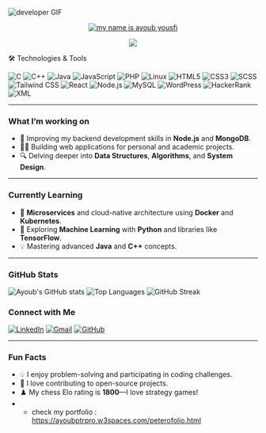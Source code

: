  ![developer GIF](https://wallpaperaccess.com/full/1112747.jpg?size=40)
<p align="center">
  <a href="https://github.com/elhadjx">
    <img src="https://readme-typing-svg.demolab.com?font=Fira+Code&size=30&duration=100&pause=800&color=F70000&center=true&width=435&lines=ayoub+yousfi" alt="my name is ayoub yousfi" /></a>
</p>

<p align="center">
  <a href="#">
    <img src="https://readme-typing-svg.demolab.com?font=Fira+Code&size=20&duration=1000&pause=1000&color=F70000&center=true&width=435&lines=Full-Stack Developer;Software Engineer;chess+player;Node.js+%7C+Express.js;Everything.js" /></a>
</p>
🛠 Technologies & Tools

![C](https://img.shields.io/badge/-C-00599C?style=flat-square&logo=c&logoColor=white)
![C++](https://img.shields.io/badge/-C++-00599C?style=flat-square&logo=cplusplus&logoColor=white)
![Java](https://img.shields.io/badge/-Java-007396?style=flat-square&logo=java&logoColor=white)
![JavaScript](https://img.shields.io/badge/-JavaScript-F7DF1E?style=flat-square&logo=javascript&logoColor=black)
![PHP](https://img.shields.io/badge/-PHP-777BB4?style=flat-square&logo=php&logoColor=white)
![Linux](https://img.shields.io/badge/-Linux-FCC624?style=flat-square&logo=linux&logoColor=black)
![HTML5](https://img.shields.io/badge/-HTML5-E34F26?style=flat-square&logo=html5&logoColor=white)
![CSS3](https://img.shields.io/badge/-CSS3-1572B6?style=flat-square&logo=css3&logoColor=white)
![SCSS](https://img.shields.io/badge/-SCSS-CC6699?style=flat-square&logo=sass&logoColor=white)
![Tailwind CSS](https://img.shields.io/badge/-Tailwind%20CSS-38B2AC?style=flat-square&logo=tailwind-css&logoColor=white)
![React](https://img.shields.io/badge/-React-61DAFB?style=flat-square&logo=react&logoColor=black)
![Node.js](https://img.shields.io/badge/-Node.js-339933?style=flat-square&logo=nodedotjs&logoColor=white)
![MySQL](https://img.shields.io/badge/-MySQL-4479A1?style=flat-square&logo=mysql&logoColor=white)
![WordPress](https://img.shields.io/badge/-WordPress-21759B?style=flat-square&logo=wordpress&logoColor=white)
![HackerRank](https://img.shields.io/badge/-HackerRank-2EC866?style=flat-square&logo=hackerrank&logoColor=white)
![XML](https://img.shields.io/badge/-XML-FF6600?style=flat-square&logo=xml&logoColor=white)


---

###  What I’m working on

- 🌱 Improving my backend development skills in **Node.js** and **MongoDB**.
- 👨‍💻 Building web applications for personal and academic projects.
- 🔍 Delving deeper into **Data Structures**, **Algorithms**, and **System Design**.

---

###  Currently Learning

- 🔧 **Microservices** and cloud-native architecture using **Docker** and **Kubernetes**.
- 🧠 Exploring **Machine Learning** with **Python** and libraries like **TensorFlow**.
- 💡 Mastering advanced **Java** and **C++** concepts.

---

### GitHub Stats

![Ayoub's GitHub stats](https://github-readme-stats.vercel.app/api?username=AY0UBYOUSFI&show_icons=true&theme=github_dark&hide=stars,issues&custom_title=GitHub%20Stats&hide_border=true&include_all_commits=true&count_private=true)
![Top Languages](https://github-readme-stats.vercel.app/api/top-langs/?username=AY0UBYOUSFI&layout=compact&theme=github_dark&hide_border=true&langs_count=6&card_width=450)
![GitHub Streak](https://streak-stats.demolab.com/?user=AY0UBYOUSFI&theme=github-dark-blue&hide_border=true)



###  Connect with Me

[![LinkedIn](https://img.shields.io/badge/LinkedIn-0077B5?style=flat-square&logo=linkedin&logoColor=white)]([https://www.linkedin.com/in/yourprofile](https://www.linkedin.com/in/yousfi-ayoub-a88a80300/))
[![Gmail](https://img.shields.io/badge/-Gmail-D14836?style=flat-square&logo=gmail&logoColor=white)](mailto:ayoubyousfi350@gmail.com)
[![GitHub](https://img.shields.io/badge/-GitHub-181717?style=flat-square&logo=github)](https://github.com/AYOUBYOUSFI)

---


###  Fun Facts

- 💡 I enjoy problem-solving and participating in coding challenges.
- 🎨 I love contributing to open-source projects.
- ♟️ My chess Elo rating is **1800**—I love strategy games!
- - check my portfolio : <a>https://ayoubptrpro.w3spaces.com/peterofolio.html</a>
